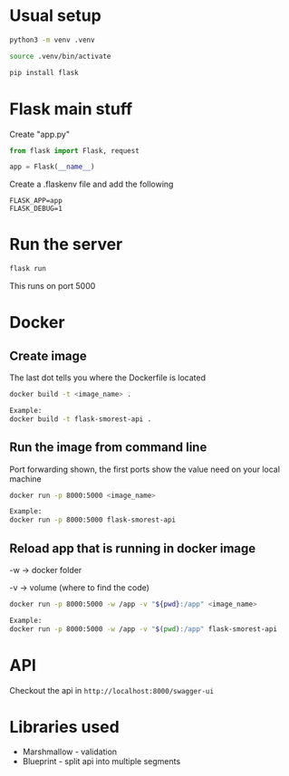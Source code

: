 # Usual setup

```bash
python3 -m venv .venv

source .venv/bin/activate

pip install flask
```

# Flask main stuff

Create "app.py"

```python
from flask import Flask, request

app = Flask(__name__)
```

Create a .flaskenv file and add the following

```
FLASK_APP=app
FLASK_DEBUG=1
```

# Run the server

```bash
flask run
```

This runs on port 5000

# Docker

## Create image

The last dot tells you where the Dockerfile is located

```bash
docker build -t <image_name> .

Example:
docker build -t flask-smorest-api .
```

## Run the image from command line

Port forwarding shown, the first ports show the value need on your local machine

```bash
docker run -p 8000:5000 <image_name>

Example:
docker run -p 8000:5000 flask-smorest-api
```

## Reload app that is running in docker image

-w -> docker folder

-v -> volume (where to find the code)

```bash
docker run -p 8000:5000 -w /app -v "${pwd}:/app" <image_name>

Example:
docker run -p 8000:5000 -w /app -v "$(pwd):/app" flask-smorest-api
```

# API

Checkout the api in
`http://localhost:8000/swagger-ui`

# Libraries used

- Marshmallow - validation
- Blueprint - split api into multiple segments
